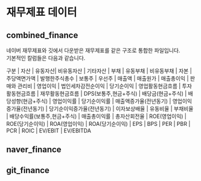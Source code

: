 # 재무제표 데이터

## combined_finance
네이버 재무제표와 깃에서 다운받은 재무제표를 같은 구조로 통합한 파일입니다. <br>
기본적인 칼럼들은 다음과 같습니다.

구분 | 자산 | 유동자산| 비유동자산 | 기타자산 | 부채 | 유동부채 | 비유동부채 | 자본 | 주당액면가액 | 발행한주식총수 | 보통주 | 우선주 | 매출액 | 매출원가 | 매출총이익 | 판매와 관리비 | 영업이익 | 법인세차감전순이익 | 당기순이익 | 영업활동현금흐름 | 투자활동현금흐름 | 재무활동현금흐름 | DPS(보통주,현금+주식) | 배당금(현금+주식) | 배당성향(현금+주식) | 영업이익률 | 당기순이익률 | 매출액증가율(전년동기) | 영업이익증가율(전년동기) | 당기순이익증가율(전년동기) | 이자보상배율 | 유동비율 | 부채비율 | 배당수익률(보통주,현금+주식) | 매출총이익률 | 총자산회전율 | ROE(영업이익) | ROE(당기순이익) | ROA(영업이익) | ROA(당기순이익) | EPS | BPS | PER | PBR | PCR | ROIC | EV/EBIT | EV/EBITDA 
  
## naver_finance
## git_finance
